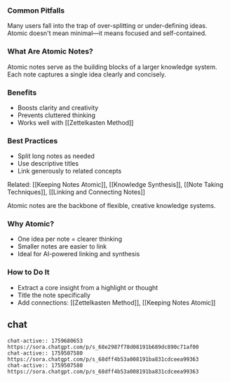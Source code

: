 ### Common Pitfalls
Many users fall into the trap of over-splitting or under-defining ideas. Atomic doesn't mean minimal—it means focused and self-contained.

### What Are Atomic Notes?
Atomic notes serve as the building blocks of a larger knowledge system. Each note captures a single idea clearly and concisely.

### Benefits
- Boosts clarity and creativity
- Prevents cluttered thinking
- Works well with [[Zettelkasten Method]]

### Best Practices
- Split long notes as needed
- Use descriptive titles
- Link generously to related concepts

Related: [[Keeping Notes Atomic]], [[Knowledge Synthesis]], [[Note Taking Techniques]], [[Linking and Connecting Notes]]

Atomic notes are the backbone of flexible, creative knowledge systems.

### Why Atomic?
- One idea per note = clearer thinking
- Smaller notes are easier to link
- Ideal for AI-powered linking and synthesis

### How to Do It
- Extract a core insight from a highlight or thought
- Title the note specifically
- Add connections: [[Zettelkasten Method]], [[Keeping Notes Atomic]]

## chat
```smart-chatgpt
chat-active:: 1759680653 https://sora.chatgpt.com/p/s_68e2987f78d08191b689dc890c71af00
chat-active:: 1759507580 https://sora.chatgpt.com/p/s_68dff4b53a008191ba831cdceea99363
chat-active:: 1759507580 https://sora.chatgpt.com/p/s_68dff4b53a008191ba831cdceea99363
```
